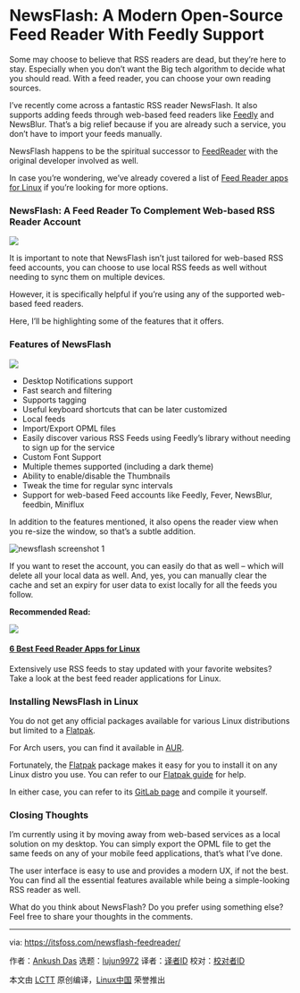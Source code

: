 [#]: subject: (NewsFlash: A Modern Open-Source Feed Reader With Feedly Support)
[#]: via: (https://itsfoss.com/newsflash-feedreader/)
[#]: author: (Ankush Das https://itsfoss.com/author/ankush/)
[#]: collector: (lujun9972)
[#]: translator: ( )
[#]: reviewer: ( )
[#]: publisher: ( )
[#]: url: ( )

NewsFlash: A Modern Open-Source Feed Reader With Feedly Support
======

Some may choose to believe that RSS readers are dead, but they’re here to stay. Especially when you don’t want the Big tech algorithm to decide what you should read. With a feed reader, you can choose your own reading sources.

I’ve recently come across a fantastic RSS reader NewsFlash. It also supports adding feeds through web-based feed readers like [Feedly][1] and NewsBlur. That’s a big relief because if you are already such a service, you don’t have to import your feeds manually.

NewsFlash happens to be the spiritual successor to [FeedReader][2] with the original developer involved as well.

In case you’re wondering, we’ve already covered a list of [Feed Reader apps for Linux][3] if you’re looking for more options.

### NewsFlash: A Feed Reader To Complement Web-based RSS Reader Account

![][4]

It is important to note that NewsFlash isn’t just tailored for web-based RSS feed accounts, you can choose to use local RSS feeds as well without needing to sync them on multiple devices.

However, it is specifically helpful if you’re using any of the supported web-based feed readers.

Here, I’ll be highlighting some of the features that it offers.

### Features of NewsFlash

![][5]

  * Desktop Notifications support
  * Fast search and filtering
  * Supports tagging
  * Useful keyboard shortcuts that can be later customized
  * Local feeds
  * Import/Export OPML files
  * Easily discover various RSS Feeds using Feedly’s library without needing to sign up for the service
  * Custom Font Support
  * Multiple themes supported (including a dark theme)
  * Ability to enable/disable the Thumbnails
  * Tweak the time for regular sync intervals
  * Support for web-based Feed accounts like Feedly, Fever, NewsBlur, feedbin, Miniflux



In addition to the features mentioned, it also opens the reader view when you re-size the window, so that’s a subtle addition.

![newsflash screenshot 1][6]

If you want to reset the account, you can easily do that as well – which will delete all your local data as well. And, yes, you can manually clear the cache and set an expiry for user data to exist locally for all the feeds you follow.

**Recommended Read:**

![][7]

#### [6 Best Feed Reader Apps for Linux][3]

Extensively use RSS feeds to stay updated with your favorite websites? Take a look at the best feed reader applications for Linux.

### Installing NewsFlash in Linux

You do not get any official packages available for various Linux distributions but limited to a [Flatpak][8].

For Arch users, you can find it available in [AUR][9].

Fortunately, the [Flatpak][10] package makes it easy for you to install it on any Linux distro you use. You can refer to our [Flatpak guide][11] for help.

In either case, you can refer to its [GitLab page][12] and compile it yourself.

### Closing Thoughts

I’m currently using it by moving away from web-based services as a local solution on my desktop. You can simply export the OPML file to get the same feeds on any of your mobile feed applications, that’s what I’ve done.

The user interface is easy to use and provides a modern UX, if not the best. You can find all the essential features available while being a simple-looking RSS reader as well.

What do you think about NewsFlash? Do you prefer using something else? Feel free to share your thoughts in the comments.

--------------------------------------------------------------------------------

via: https://itsfoss.com/newsflash-feedreader/

作者：[Ankush Das][a]
选题：[lujun9972][b]
译者：[译者ID](https://github.com/译者ID)
校对：[校对者ID](https://github.com/校对者ID)

本文由 [LCTT](https://github.com/LCTT/TranslateProject) 原创编译，[Linux中国](https://linux.cn/) 荣誉推出

[a]: https://itsfoss.com/author/ankush/
[b]: https://github.com/lujun9972
[1]: https://feedly.com/
[2]: https://jangernert.github.io/FeedReader/
[3]: https://itsfoss.com/feed-reader-apps-linux/
[4]: https://i2.wp.com/itsfoss.com/wp-content/uploads/2021/03/newsflash.jpg?resize=945%2C648&ssl=1
[5]: https://i2.wp.com/itsfoss.com/wp-content/uploads/2021/03/newsflash-screenshot.jpg?resize=800%2C533&ssl=1
[6]: https://i2.wp.com/itsfoss.com/wp-content/uploads/2021/03/newsflash-screenshot-1.jpg?resize=800%2C532&ssl=1
[7]: https://i0.wp.com/itsfoss.com/wp-content/uploads/2018/04/best-feed-reader-apps-linux.jpg?fit=800%2C450&ssl=1
[8]: https://flathub.org/apps/details/com.gitlab.newsflash
[9]: https://itsfoss.com/aur-arch-linux/
[10]: https://itsfoss.com/what-is-flatpak/
[11]: https://itsfoss.com/flatpak-guide/
[12]: https://gitlab.com/news-flash/news_flash_gtk
